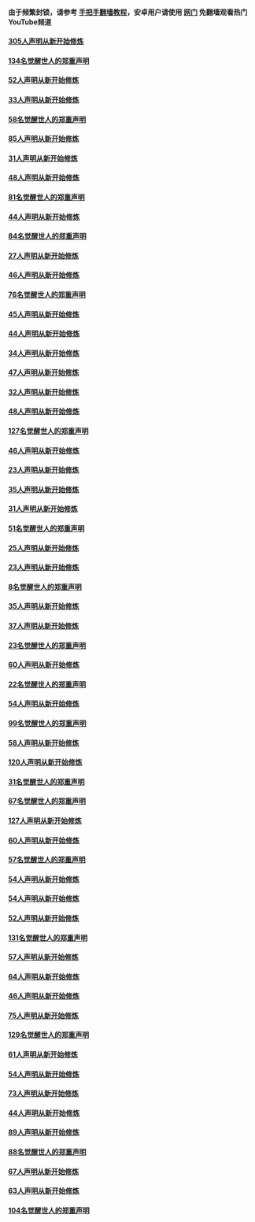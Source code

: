 #### 由于频繁封锁，请参考 [手把手翻墙教程](https://github.com/gfw-breaker/guides/wiki/)，安卓用户请使用 [网门](https://github.com/gfw-breaker/nogfw/blob/master/dl.md?t=03202300) 免翻墙观看热门YouTube频道 

#### [305人声明从新开始修炼](../pages/91/422153.md?t=03202300) 

#### [134名觉醒世人的郑重声明](../pages/91/422152.md?t=03202300) 

#### [52人声明从新开始修炼](../pages/91/421846.md?t=03202300) 

#### [33人声明从新开始修炼](../pages/91/421804.md?t=03202300) 

#### [58名觉醒世人的郑重声明](../pages/91/421845.md?t=03202300) 

#### [85人声明从新开始修炼](../pages/91/421769.md?t=03202300) 

#### [31人声明从新开始修炼](../pages/91/421763.md?t=03202300) 

#### [48人声明从新开始修炼](../pages/91/421605.md?t=03202300) 

#### [81名觉醒世人的郑重声明](../pages/91/421656.md?t=03202300) 

#### [44人声明从新开始修炼](../pages/91/421544.md?t=03202300) 

#### [84名觉醒世人的郑重声明](../pages/91/421543.md?t=03202300) 

#### [27人声明从新开始修炼](../pages/91/421465.md?t=03202300) 

#### [46人声明从新开始修炼](../pages/91/421454.md?t=03202300) 

#### [76名觉醒世人的郑重声明](../pages/91/421453.md?t=03202300) 

#### [45人声明从新开始修炼](../pages/91/421452.md?t=03202300) 

#### [44人声明从新开始修炼](../pages/91/421422.md?t=03202300) 

#### [34人声明从新开始修炼](../pages/91/421322.md?t=03202300) 

#### [47人声明从新开始修炼](../pages/91/421264.md?t=03202300) 

#### [32人声明从新开始修炼](../pages/91/421225.md?t=03202300) 

#### [48人声明从新开始修炼](../pages/91/421202.md?t=03202300) 

#### [127名觉醒世人的郑重声明](../pages/91/421224.md?t=03202300) 

#### [46人声明从新开始修炼](../pages/91/421203.md?t=03202300) 

#### [23人声明从新开始修炼](../pages/91/421138.md?t=03202300) 

#### [35人声明从新开始修炼](../pages/91/421122.md?t=03202300) 

#### [31人声明从新开始修炼](../pages/91/421081.md?t=03202300) 

#### [51名觉醒世人的郑重声明](../pages/91/421080.md?t=03202300) 

#### [25人声明从新开始修炼](../pages/91/421020.md?t=03202300) 

#### [23人声明从新开始修炼](../pages/91/420884.md?t=03202300) 

#### [8名觉醒世人的郑重声明](../pages/91/420883.md?t=03202300) 

#### [35人声明从新开始修炼](../pages/91/420809.md?t=03202300) 

#### [37人声明从新开始修炼](../pages/91/420766.md?t=03202300) 

#### [23名觉醒世人的郑重声明](../pages/91/420765.md?t=03202300) 

#### [60人声明从新开始修炼](../pages/91/420727.md?t=03202300) 

#### [22名觉醒世人的郑重声明](../pages/91/420726.md?t=03202300) 

#### [54人声明从新开始修炼](../pages/91/420529.md?t=03202300) 

#### [99名觉醒世人的郑重声明](../pages/91/420528.md?t=03202300) 

#### [58人声明从新开始修炼](../pages/91/420198.md?t=03202300) 

#### [120人声明从新开始修炼](../pages/91/420141.md?t=03202300) 

#### [31名觉醒世人的郑重声明](../pages/91/420197.md?t=03202300) 

#### [67名觉醒世人的郑重声明](../pages/91/420140.md?t=03202300) 

#### [127人声明从新开始修炼](../pages/91/420082.md?t=03202300) 

#### [60人声明从新开始修炼](../pages/91/420081.md?t=03202300) 

#### [57名觉醒世人的郑重声明](../pages/91/420080.md?t=03202300) 

#### [54人声明从新开始修炼](../pages/91/419533.md?t=03202300) 

#### [54人声明从新开始修炼](../pages/91/419532.md?t=03202300) 

#### [52人声明从新开始修炼](../pages/91/419531.md?t=03202300) 

#### [131名觉醒世人的郑重声明](../pages/91/419530.md?t=03202300) 

#### [57人声明从新开始修炼](../pages/91/419430.md?t=03202300) 

#### [64人声明从新开始修炼](../pages/91/419429.md?t=03202300) 

#### [46人声明从新开始修炼](../pages/91/419428.md?t=03202300) 

#### [75人声明从新开始修炼](../pages/91/419427.md?t=03202300) 

#### [129名觉醒世人的郑重声明](../pages/91/419426.md?t=03202300) 

#### [61人声明从新开始修炼](../pages/91/419198.md?t=03202300) 

#### [54人声明从新开始修炼](../pages/91/419197.md?t=03202300) 

#### [73人声明从新开始修炼](../pages/91/419196.md?t=03202300) 

#### [44人声明从新开始修炼](../pages/91/419075.md?t=03202300) 

#### [89人声明从新开始修炼](../pages/91/419074.md?t=03202300) 

#### [88名觉醒世人的郑重声明](../pages/91/419195.md?t=03202300) 

#### [67人声明从新开始修炼](../pages/91/419073.md?t=03202300) 

#### [63人声明从新开始修炼](../pages/91/419072.md?t=03202300) 

#### [104名觉醒世人的郑重声明](../pages/91/419071.md?t=03202300) 

